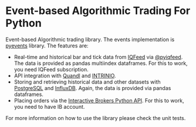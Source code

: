 # Event-based Algorithmic Trading For Python 
 
Event-based Algorithmic trading library. The events implementation is [pyevents](https://github.com/ivan-vasilev/pyevents)
 library. The features are:
 
* Real-time and historical bar and tick data from [IQFeed](http://www.iqfeed.net/) via [@pyiqfeed](https://github.com/akapur/pyiqfeed). The data is provided as pandas multiindex dataframes. For this to work, you need IQFeed subscription.
* API integration with [Quandl](https://www.quandl.com/) and [INTRINIO](https://intrinio.com/). 
* Storing and retrieving historical data and other datasets with [PostgreSQL](https://www.postgresql.org) and [InfluxDB](https://www.influxdata.com/). Again, the data is provided via pandas dataframes.
* Placing orders via the [Interactive Brokers Python API](https://github.com/InteractiveBrokers/tws-api-public). For this to work, you need to have IB account.

For more information on how to use the library please check the unit tests. 

